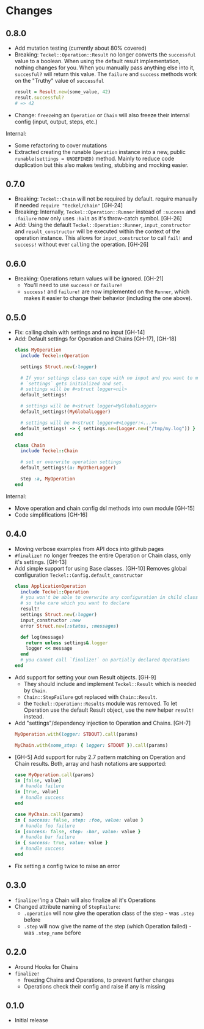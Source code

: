 # Changes

## 0.8.0

- Add mutation testing (currently about 80% covered)
- Breaking: `Teckel::Operation::Result` no longer converts the `successful` value to a boolean.
  When using the default result implementation, nothing changes for you.
  When you manually pass anything else into it, `succesful?` will return this value. The `failure` and `success` methods
  work on the "Truthy" value of `successful`
  ```ruby
  result = Result.new(some_value, 42)
  result.successful?
  # => 42
  ```
- Change: `freeze`ing an `Operation` or `Chain` will also freeze their internal config (input, output, steps, etc.)

Internal:

- Some refactoring to cover mutations
- Extracted creating the runable `Operation` instance into a new, public `runable(settings = UNDEFINED)` method.
  Mainly to reduce code duplication but this also makes testing, stubbing and mocking easier.

## 0.7.0

- Breaking: `Teckel::Chain` will not be required by default. require manually if needed `require "teckel/chain"` [GH-24]
- Breaking: Internally, `Teckel::Operation::Runner` instead of `:success` and `:failure` now only uses `:halt` as it's throw-catch symbol. [GH-26]
- Add: Using the default `Teckel::Operation::Runner`, `input_constructor` and `result_constructor` will be executed
  within the context of the operation instance. This allows for `input_constructor` to call `fail!` and `success!` 
  without ever `call`ing the operation. [GH-26]


## 0.6.0

- Breaking: Operations return values will be ignored. [GH-21]
  * You'll need to use `success!` or `failure!` 
  * `success!` and `failure!` are now implemented on the `Runner`, which makes it easier to change their behavior (including the one above).

## 0.5.0

- Fix: calling chain with settings and no input [GH-14]
- Add: Default settings for Operation and Chains [GH-17], [GH-18]
  ```ruby
  class MyOperation
    include Teckel::Operation

    settings Struct.new(:logger) 

    # If your settings class can cope with no input and you want to make sure
    # `settings` gets initialized and set.
    # settings will be #<struct logger=nil>
    default_settings!

    # settings will be #<struct logger=MyGlobalLogger>
    default_settings!(MyGlobalLogger)

    # settings will be #<struct logger=#<Logger:<...>>
    default_settings! -> { settings.new(Logger.new("/tmp/my.log")) }
  end

  class Chain
    include Teckel::Chain

    # set or overwrite operation settings
    default_settings!(a: MyOtherLogger)

    step :a, MyOperation
  end
  ```

Internal:
- Move operation and chain config dsl methods into own module [GH-15]
- Code simplifications [GH-16]

## 0.4.0

- Moving verbose examples from API docs into github pages
- `#finalize!` no longer freezes the entire Operation or Chain class, only it's settings. [GH-13]
- Add simple support for using Base classes. [GH-10]
  Removes global configuration `Teckel::Config.default_constructor`
  ```ruby
  class ApplicationOperation
    include Teckel::Operation
    # you won't be able to overwrite any configuration in child classes,
    # so take care which you want to declare
    result!
    settings Struct.new(:logger)
    input_constructor :new
    error Struct.new(:status, :messages)

    def log(message)
      return unless settings&.logger
      logger << message
    end
    # you cannot call `finalize!` on partially declared Operations
  end
  ```
- Add support for setting your own Result objects. [GH-9]
  - They should include and implement `Teckel::Result` which is needed by `Chain`.
  - `Chain::StepFailure` got replaced with `Chain::Result`.
  - the `Teckel::Operation::Results` module was removed. To let Operation use the default Result object, use the new helper `result!` instead.
- Add "settings"/dependency injection to Operation and Chains. [GH-7]
  ```ruby
  MyOperation.with(logger: STDOUT).call(params)

  MyChain.with(some_step: { logger: STDOUT }).call(params)
  ```
- [GH-5] Add support for ruby 2.7 pattern matching on Operation and Chain results. Both, array and hash notations are supported:
  ```ruby
  case MyOperation.call(params)
  in [false, value]
    # handle failure
  in [true, value]
    # handle success
  end

  case MyChain.call(params)
  in { success: false, step: :foo, value: value } 
    # handle foo failure
  in [success: false, step: :bar, value: value }
    # handle bar failure
  in { success: true, value: value }
    # handle success
  end
  ```
- Fix setting a config twice to raise an error

## 0.3.0

- `finalize!`'ing a Chain will also finalize all it's Operations
- Changed attribute naming of `StepFailure`:
    + `.operation` will now give the operation class of the step - was `.step` before
    + `.step` will now give the name of the step (which Operation failed) - was `.step_name` before

## 0.2.0

- Around Hooks for Chains
- `finalize!` 
  - freezing Chains and Operations, to prevent further changes
  - Operations check their config and raise if any is missing

## 0.1.0

- Initial release
